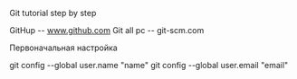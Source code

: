 Git tutorial step by step

GitHup  -- www.github.com
Git all pc  -- git-scm.com

Первоначальная настройка

git config --global user.name "name"
git config --global user.email "email"